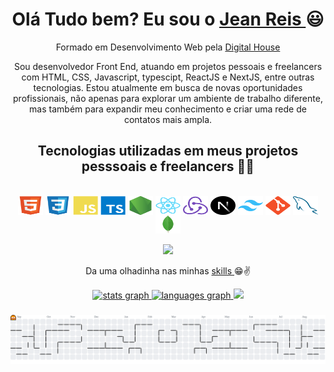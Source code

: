 
<div>
  <h1 align = "center"> Olá Tudo bem? Eu sou o <a href="https://www.linkedin.com/in/jean-reis-30934b183/"> Jean Reis </a> 😃️ </h1>
  <p align = "center">Formado em Desenvolvimento Web pela <a href="https://www.digitalhouse.com/br"> Digital House </a>  </p>


<p align = "center"> Sou desenvolvedor Front End, atuando em projetos pessoais e freelancers com HTML, CSS, Javascript, typescipt, ReactJS e NextJS, entre outras tecnologias. Estou atualmente em busca de novas oportunidades profissionais, não apenas para explorar um ambiente de trabalho diferente, mas também para expandir meu conhecimento e criar uma rede de contatos mais ampla.</p>


  
</div>
<h2 align = "center"> Tecnologias utilizadas em meus projetos pesssoais e freelancers 👨‍💻</h2>
<div align = "center" valign = "top"> <br>
  <img align = "center" alt = "HTML" height = "30" width = "40" src = "https://raw.githubusercontent.com/devicons/devicon/master/icons/html5/html5-original.svg">
  <img align = "center" alt = "CSS" height = "30" width = "40" src = "https://raw.githubusercontent.com/devicons/devicon/master/icons/css3/css3-original.svg ">
  <img align = "center" alt = "Js" height = "30" width = "40" src = "https://raw.githubusercontent.com/devicons/devicon/master/icons/javascript/javascript-plain.svg">
  <img align = "center" alt = "Js" height = "30" width = "40" src = "https://raw.githubusercontent.com/devicons/devicon/master/icons/typescript/typescript-plain.svg">
  <img align = "center" alt = "nodejs" height = "30" width = "40" src = "https://raw.githubusercontent.com/devicons/devicon/master/icons/nodejs/nodejs-original.svg">
  <img align = "center" alt = "React" height = "30" width = "40" src = "https://raw.githubusercontent.com/devicons/devicon/master/icons/react/react-original.svg">
  <img align = "center" alt = "Redux" height = "30" width = "40" src = "https://raw.githubusercontent.com/devicons/devicon/master/icons/redux/redux-original.svg">
  <img align = "center" alt = "nextjs" height = "30" width = "40" src = "https://raw.githubusercontent.com/devicons/devicon/master/icons/nextjs/nextjs-original.svg">
  <img align = "center" alt = "tailwindcss" height = "30" width = "40" src = "https://raw.githubusercontent.com/devicons/devicon/master/icons/tailwindcss/tailwindcss-original.svg">
  <img align = "center" alt = "git" height = "30" width = "40" src = "https://raw.githubusercontent.com/devicons/devicon/master/icons/git/git-original.svg">
  <img align = "center" alt = "mysql" height = "30" width = "40" src = "https://raw.githubusercontent.com/devicons/devicon/master/icons/mysql/mysql-original.svg">
  <img align = "center" alt = "mongodb" height = "30" width = "40" src = "https://raw.githubusercontent.com/devicons/devicon/master/icons/mongodb/mongodb-original.svg">
  
</div> <br>

<div align = "center">
  <a href="https://www.linkedin.com/in/jean-pereira-dos-reis-30934b183/" target="_blank"> <img src = "https://img.shields.io/badge/-LinkedIn-%230077B5?style = for-the-badge & logo = linkedin & logoColor = white "target =" _ blank "> </a> 
</div>


<div  align = "center">
    <p> Da uma olhadinha nas minhas <a href="https://jeanpdr.github.io/meu-curriculo/"> skills </a> 😁✌️</p>
    
  </div>

<div align = "center">
  <a href="https://github.com/JeanPDR">
     <img src="https://github-readme-stats.vercel.app/api?username=jeanpdr&hide_title=false&hide_rank=false&show_icons=true&include_all_commits=true&count_private=true&disable_animations=false&theme=dracula&locale=en&hide_border=false" height="150" alt="stats graph"  />
  <img src="https://github-readme-stats.vercel.app/api/top-langs?username=jeanpdr&locale=en&hide_title=false&layout=compact&card_width=320&langs_count=5&theme=dracula&hide_border=false" height="150" alt="languages graph"  />
  </a>


<img src="https://i.giphy.com/2IudUHdI075HL02Pkk.webp"/>

###

<picture>
  <source media="(prefers-color-scheme: dark)" srcset="https://raw.githubusercontent.com/jeanpdr/jeanpdr/output/pacman-contribution-graph-dark.svg">
  <source media="(prefers-color-scheme: light)" srcset="https://raw.githubusercontent.com/jeanpdr/jeanpdr/output/pacman-contribution-graph.svg">
  <img alt="pacman contribution graph" src="https://raw.githubusercontent.com/jeanpdr/jeanpdr/output/pacman-contribution-graph.svg">
</picture>

###

###
